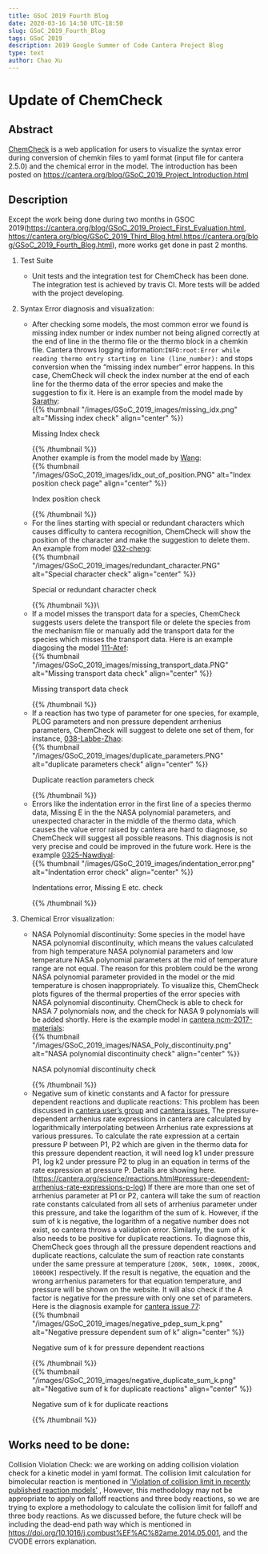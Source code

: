 ```yaml
---
title: GSoC 2019 Fourth Blog
date: 2020-03-16 14:50 UTC-18:50
slug: GSoC_2019_Fourth_Blog
tags: GSoC 2019
description: 2019 Google Summer of Code Cantera Project Blog
type: text
author: Chao Xu
---
```


# Update of ChemCheck

## Abstract
[ChemCheck](https://github.com/comocheng/ChemCheck/tree/cx) is a web application for users to visualize the syntax error during conversion of  chemkin files to yaml format (input file for cantera 2.5.0) and the chemical error in the model.
The introduction has been posted on https://cantera.org/blog/GSoC_2019_Project_Introduction.html

## Description
Except the work being done during two months in GSOC 2019(https://cantera.org/blog/GSoC_2019_Project_First_Evaluation.html, https://cantera.org/blog/GSoC_2019_Third_Blog.html,https://cantera.org/blog/GSoC_2019_Fourth_Blog.html), more works get done in past 2 months. 
1. Test Suite
   - Unit tests and the integration test for ChemCheck has been done. The integration test is achieved by travis CI. More tests will be added with the project developing.
2. Syntax Error diagnosis and visualization:
   - After checking some models, the most common error we found is missing index number or index number not being aligned correctly at the end of line in the thermo file or the thermo block in a chemkin file. Cantera throws logging information:`INFO:root:Error while reading thermo entry starting on line (line_number):`  and stops conversion when the “missing index number” error happens. In this case, ChemCheck will check the index number at the end of each line for the thermo data of the error species and make the suggestion to fix it. Here is an example from the model made by [Sarathy](https://github.com/comocheng/ChemCheck/tree/cx/ChemCheck/media/examples/2028-Sarathy):\
   {{% thumbnail "/images/GSoC_2019_images/missing_idx.png" alt="Missing index check" align="center" %}}<p class="text-center">Missing Index check</p>{{% /thumbnail %}}\
Another example is from the model made by [Wang](https://github.com/comocheng/ChemCheck/tree/cx/ChemCheck/media/examples/335-Wang):\
{{% thumbnail "/images/GSoC_2019_images/idx_out_of_position.PNG" alt="Index position check page" align="center" %}}<p class="text-center">Index position check</p>{{% /thumbnail %}}
   - For the lines starting with special or redundant characters which causes difficulty to cantera recognition, ChemCheck will show the position of the character and make the  suggestion to delete them. An example from model [032-cheng](https://github.com/comocheng/ChemCheck/tree/cx/ChemCheck/media/examples/032-Cheng):\
   {{% thumbnail "/images/GSoC_2019_images/redundant_character.PNG" alt="Special character check" align="center" %}}<p class="text-center">Special or redundant character check</p>{{% /thumbnail %}}\
   - If a model misses the transport data for a species, ChemCheck suggests users delete the transport file or delete the species from the mechanism file or manually add the transport data for the species which misses the transport data. Here is an example diagosing the model [111-Atef](https://github.com/comocheng/ChemCheck/tree/cx/ChemCheck/media/examples/111-Atef):\
   {{% thumbnail "/images/GSoC_2019_images/missing_transport_data.PNG" alt="Missing transport data check" align="center" %}}<p class="text-center">Missing transport data check</p>{{% /thumbnail %}}
   - If a reaction has two type of parameter for one species, for example, PLOG parameters and non pressure dependent arrhenius parameters, ChemCheck will suggest to delete one set of them, for instance, [038-Labbe-Zhao](https://github.com/comocheng/ChemCheck/tree/cx/ChemCheck/media/examples/038-Labbe-Zhao):\
   {{% thumbnail "/images/GSoC_2019_images/duplicate_parameters.PNG" alt="duplicate parameters check" align="center" %}}<p class="text-center">Duplicate reaction parameters check</p>{{% /thumbnail %}}
   - Errors like the indentation error in the first line of a species thermo data, Missing E in the the NASA polynomial parameters, and unexpected character in the middle of the thermo data, which causes the value error raised by cantera are hard to diagnose, so ChemCheck will suggest all possible reasons. This diagnosis is not very precise and could be improved in the future work. Here is the example [0325-Nawdiyal](https://github.com/comocheng/ChemCheck/tree/cx/ChemCheck/media/examples/0325-Nawdiyal):\
   {{% thumbnail "/images/GSoC_2019_images/indentation_error.png" alt="Indentation error check" align="center" %}}<p class="text-center">Indentations error, Missing E etc. check</p>{{% /thumbnail %}}

3. Chemical Error visualization:
   - NASA Polynomial discontinuity:
Some species in the model have NASA polynomial discontinuity, which means the values calculated from high temperature NASA polynomial parameters and low temperature NASA polynomial parameters at the mid of temperature range are not equal. The reason for this problem could be the wrong NASA polynomial parameter provided in the model or the mid temperature is chosen inappropriately. To visualize this, ChemCheck plots figures of the thermal properties of the error species with NASA polynomial discontinuity.
ChemCheck is able to check for NASA 7 polynomials now, and the check for NASA 9 polynomials will be added shortly. Here is the example model in [cantera ncm-2017-materials](https://github.com/Cantera/ncm-2017-materials/tree/master/mech_debug):\
{{% thumbnail "/images/GSoC_2019_images/NASA_Poly_discontinuity.png" alt="NASA polynomial discontinuity check" align="center" %}}<p class="text-center">NASA polynomial discontinuity check</p>{{% /thumbnail %}}
   - Negative sum of kinetic constants and A factor for pressure dependent reactions and duplicate reactions:
This problem has been discussed in [cantera user’s group](https://groups.google.com/forum/#!topic/cantera-users/zy4GOvsiYVM/discussion) and [cantera issues](https://github.com/Cantera/cantera-website/issues/77),
The pressure-dependent arrhenius rate expressions in cantera are calculated by logarithmically interpolating between Arrhenius rate expressions at various pressures. To calculate the rate expression at a certain pressure P between P1, P2 which are given in the thermo data for this pressure dependent reaction, it will need log k1 under pressure P1, log k2 under pressure P2 to plug in an equation in terms of the rate expression at pressure P.  Details are showing here. (https://cantera.org/science/reactions.html#pressure-dependent-arrhenius-rate-expressions-p-log) If there are more than one set of arrhenius parameter at P1 or P2, cantera will take the sum of reaction rate constants calculated from all sets of arrhenius parameter under this pressure, and take the logarithm of the sum of k. However, if the sum of k is negative, the logarithm of a negative number does not exist, so cantera throws a validation error. Similarly, the sum of k also needs to be positive for duplicate reactions.
To diagnose this, ChemCheck goes through all the pressure dependent reactions and duplicate reactions, calculate the sum of reaction rate constants under the same pressure at temperature `[200K, 500K, 1000K, 2000K, 10000K]` respectively. If the result is negative, the equation and the wrong arrhenius parameters for that equation temperature, and pressure will be shown on the website. It will also check if the A factor is negative for the pressure with only one set of parameters.
Here is the diagnosis example for [cantera issue 77](https://github.com/Cantera/cantera-website/issues/77):\
{{% thumbnail "/images/GSoC_2019_images/negative_pdep_sum_k.png" alt="Negative pressure dependent sum of k" align="center" %}}<p class="text-center">Negative sum of k for pressure dependent reactions</p>{{% /thumbnail %}}\
{{% thumbnail "/images/GSoC_2019_images/negative_duplicate_sum_k.png" alt="Negative sum of k for duplicate reactions" align="center" %}}<p class="text-center">Negative sum of k for duplicate reactions</p>{{% /thumbnail %}}
## Works need to be done:
Collision Violation Check: we are working on adding collision violation check for a kinetic model in yaml format. The collision limit calculation for bimolecular reaction  is mentioned in [’Violation of collision limit in recently published reaction models’](https://doi.org/10.1016/j.combustflame.2017.08.005) , However, this methodology may not be appropriate to apply on falloff reactions and three body reactions, so we are trying to explore a  methodology to calculate the collision limit for falloff and three body reactions. 
As we discussed before, the future check will be including the dead-end path way which is mentioned in https://doi.org/10.1016/j.combust%EF%AC%82ame.2014.05.001, and the CVODE errors explanation.
 

